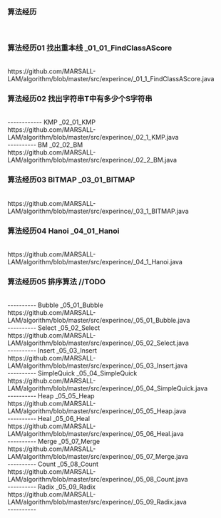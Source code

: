 <H2><H3>算法经历</H2>
<br/><H3>算法经历01 找出重本线 _01_01_FindClassAScore</H3> <br/>https://github.com/MARSALL-LAM/algorithm/blob/master/src/experince/_01_1_FindClassAScore.java
<br/><H3>算法经历02 找出字符串T中有多少个S字符串</H3>
<br/>------------ KMP _02_01_KMP</H3> <br/>https://github.com/MARSALL-LAM/algorithm/blob/master/src/experince/_02_1_KMP.java 
<br/>---------- BM _02_02_BM </H3><br/>https://github.com/MARSALL-LAM/algorithm/blob/master/src/experince/_02_2_BM.java
<br/><H3>算法经历03 BITMAP _03_01_BITMAP</H3> <br/>https://github.com/MARSALL-LAM/algorithm/blob/master/src/experince/_03_1_BITMAP.java
<br/><H3>算法经历04 Hanoi _04_01_Hanoi</H3> <br/>https://github.com/MARSALL-LAM/algorithm/blob/master/src/experince/_04_1_Hanoi.java
<br/><H3>算法经历05 排序算法 //TODO</H3>
<br/>---------- Bubble _05_01_Bubble <br/>https://github.com/MARSALL-LAM/algorithm/blob/master/src/experince/_05_01_Bubble.java
<br/>---------- Select _05_02_Select <br/>https://github.com/MARSALL-LAM/algorithm/blob/master/src/experince/_05_02_Select.java
<br/>---------- Insert _05_03_Insert <br/>https://github.com/MARSALL-LAM/algorithm/blob/master/src/experince/_05_03_Insert.java
<br/>---------- SimpleQuick _05_04_SimpleQuick <br/>https://github.com/MARSALL-LAM/algorithm/blob/master/src/experince/_05_04_SimpleQuick.java
<br/>---------- Heap _05_05_Heap <br/>https://github.com/MARSALL-LAM/algorithm/blob/master/src/experince/_05_05_Heap.java
<br/>---------- Heal _05_06_Heal <br/>https://github.com/MARSALL-LAM/algorithm/blob/master/src/experince/_05_06_Heal.java
<br/>---------- Merge _05_07_Merge <br/>https://github.com/MARSALL-LAM/algorithm/blob/master/src/experince/_05_07_Merge.java
<br/>---------- Count _05_08_Count <br/>https://github.com/MARSALL-LAM/algorithm/blob/master/src/experince/_05_08_Count.java
<br/>---------- Radix _05_09_Radix <br/>https://github.com/MARSALL-LAM/algorithm/blob/master/src/experince/_05_09_Radix.java
<br/>----------

